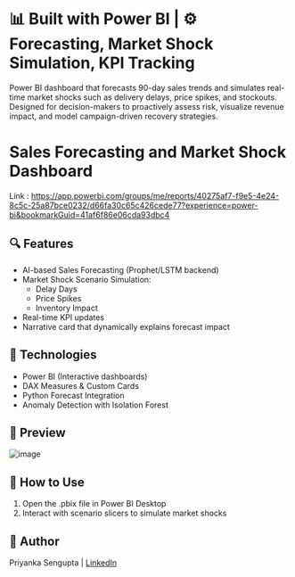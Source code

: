 # 📊 Built with Power BI | ⚙️ Forecasting, Market Shock Simulation, KPI Tracking

Power BI dashboard that forecasts 90-day sales trends and simulates real-time market shocks such as delivery delays, price spikes, and stockouts. Designed for decision-makers to proactively assess risk, visualize revenue impact, and model campaign-driven recovery strategies.

# Sales Forecasting and Market Shock Dashboard
Link : https://app.powerbi.com/groups/me/reports/40275af7-f9e5-4e24-8c5c-25a87bce0232/d66fa30c65c426cede77?experience=power-bi&bookmarkGuid=41af6f86e06cda93dbc4

## 🔍 Features
- AI-based Sales Forecasting (Prophet/LSTM backend)
- Market Shock Scenario Simulation:
  - Delay Days
  - Price Spikes
  - Inventory Impact
- Real-time KPI updates
- Narrative card that dynamically explains forecast impact

## 🧠 Technologies
- Power BI (Interactive dashboards)
- DAX Measures & Custom Cards
- Python Forecast Integration
- Anomaly Detection with Isolation Forest

## 📸 Preview
![image](https://github.com/user-attachments/assets/c6cb968d-4461-4a03-a6b0-ff3e29e7da87)


## 📂 How to Use
1. Open the .pbix file in Power BI Desktop
2. Interact with scenario slicers to simulate market shocks

## 👤 Author
Priyanka Sengupta | [LinkedIn](https://www.linkedin.com/in/pdsengupta/)
